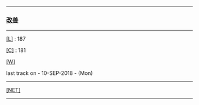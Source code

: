
---

### [改善](https://en.wikipedia.org/wiki/Kaizen)

---

[[L]](https://github.com/ttltrk/ELSE/blob/master/LAN/ENG/LAN.MD) : 187

[[C]](https://github.com/ttltrk/PRG/blob/master/CODING.MD) : 181

[[W]](https://github.com/ttltrk/ELSE/blob/master/PWR/PWR.MD)

last track on - 10-SEP-2018 - (Mon)

---

[[NET]](http://ttltrk.net/)

---
